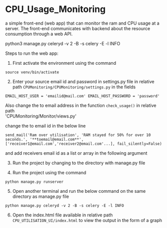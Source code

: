 # CPU_Usage_Monitoring
a simple front-end (web app) that can monitor the ram and CPU usage at a server. The front-end communicates with backend about the resource consumption through a web API.

python3 manage.py celeryd -v 2 -B -s celery -E -l INFO

Steps to run the web app:
1) First activate the environment using the command 

`source venv/bin/activate`

2) Enter your source email id and password in settings.py file in relative path `CPUMonitoring/CPUMonitoring/settings.py` in the fields

`EMAIL_HOST_USER = 'emailid@mail.com'
EMAIL_HOST_PASSWORD = 'password'
`

 Also change the to email address in the function  `check_usage()` in relative path  
 'CPUMonitoring/Monitor/views.py'   
 
 change the to email id in the below line
 
 `send_mail('Ram over utilisation', 'RAM stayed for 50% for over 10 seconds.', '**toemail@email.com**', ['receiver1@email.com','receiver2@email.com'...], fail_silently=False)`
  
  and add receivers email id as a list or array in the following argument
 
3) Run the project by changing to the directory with manage.py file

4) Run the project using the command
 
 `python manage.py runserver` 
 
 
 5) Open another terminal and run the below command on the same directory as manage.py file
 
 `python manage.py celeryd -v 2 -B -s celery -E -l INFO`
 
 6) Open the index.html file available in relative path `CPU_UTILISATION_UI/index.html` to view the output in the form of a graph
 
  